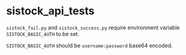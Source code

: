 # sistock_api_tests

`sistock_fail.py` and `sistock_success.py` require environment variable `SISTOCK_BASIC_AUTH` to be set. 

`SISTOCK_BASIC_AUTH` should be `username:password` base64 encoded. 